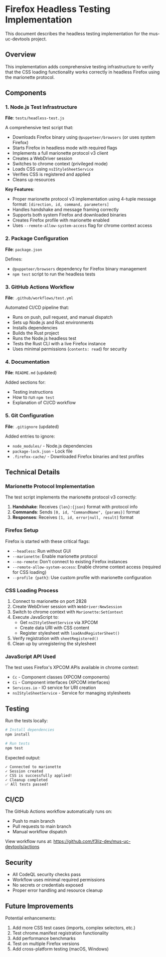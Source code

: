 # Firefox Headless Testing Implementation

This document describes the headless testing implementation for the mus-uc-devtools project.

## Overview

This implementation adds comprehensive testing infrastructure to verify that the CSS loading functionality works correctly in headless Firefox using the marionette protocol.

## Components

### 1. Node.js Test Infrastructure

**File**: `tests/headless-test.js`

A comprehensive test script that:
- Downloads Firefox binary using `@puppeteer/browsers` (or uses system Firefox)
- Starts Firefox in headless mode with required flags
- Implements a full marionette protocol v3 client
- Creates a WebDriver session
- Switches to chrome context (privileged mode)
- Loads CSS using `nsIStyleSheetService`
- Verifies CSS is registered and applied
- Cleans up resources

**Key Features**:
- Proper marionette protocol v3 implementation using 4-tuple message format: `[direction, id, command, parameters]`
- Handles handshake and message framing correctly
- Supports both system Firefox and downloaded binaries
- Creates Firefox profile with marionette enabled
- Uses `--remote-allow-system-access` flag for chrome context access

### 2. Package Configuration

**File**: `package.json`

Defines:
- `@puppeteer/browsers` dependency for Firefox binary management
- `npm test` script to run the headless tests

### 3. GitHub Actions Workflow

**File**: `.github/workflows/test.yml`

Automated CI/CD pipeline that:
- Runs on push, pull request, and manual dispatch
- Sets up Node.js and Rust environments
- Installs dependencies
- Builds the Rust project
- Runs the Node.js headless test
- Tests the Rust CLI with a live Firefox instance
- Uses minimal permissions (`contents: read`) for security

### 4. Documentation

**File**: `README.md` (updated)

Added sections for:
- Testing instructions
- How to run `npm test`
- Explanation of CI/CD workflow

### 5. Git Configuration

**File**: `.gitignore` (updated)

Added entries to ignore:
- `node_modules/` - Node.js dependencies
- `package-lock.json` - Lock file
- `.firefox-cache/` - Downloaded Firefox binaries and test profiles

## Technical Details

### Marionette Protocol Implementation

The test script implements the marionette protocol v3 correctly:

1. **Handshake**: Receives `{len}:{json}` format with protocol info
2. **Commands**: Sends `[0, id, "CommandName", {params}]` format
3. **Responses**: Receives `[1, id, error|null, result]` format

### Firefox Setup

Firefox is started with these critical flags:
- `--headless`: Run without GUI
- `--marionette`: Enable marionette protocol
- `--no-remote`: Don't connect to existing Firefox instances
- `--remote-allow-system-access`: Enable chrome context access (required for CSS loading)
- `--profile {path}`: Use custom profile with marionette configuration

### CSS Loading Process

1. Connect to marionette on port 2828
2. Create WebDriver session with `WebDriver:NewSession`
3. Switch to chrome context with `Marionette:SetContext`
4. Execute JavaScript to:
   - Get `nsIStyleSheetService` via XPCOM
   - Create data URI with CSS content
   - Register stylesheet with `loadAndRegisterSheet()`
5. Verify registration with `sheetRegistered()`
6. Clean up by unregistering the stylesheet

### JavaScript API Used

The test uses Firefox's XPCOM APIs available in chrome context:
- `Cc` - Component classes (XPCOM components)
- `Ci` - Component interfaces (XPCOM interfaces)
- `Services.io` - IO service for URI creation
- `nsIStyleSheetService` - Service for managing stylesheets

## Testing

Run the tests locally:

```bash
# Install dependencies
npm install

# Run tests
npm test
```

Expected output:
```
✓ Connected to marionette
✓ Session created
✓ CSS is successfully applied!
✓ Cleanup completed
✅ All tests passed!
```

## CI/CD

The GitHub Actions workflow automatically runs on:
- Push to main branch
- Pull requests to main branch
- Manual workflow dispatch

View workflow runs at: https://github.com/f3liz-dev/mus-uc-devtools/actions

## Security

- All CodeQL security checks pass
- Workflow uses minimal required permissions
- No secrets or credentials exposed
- Proper error handling and resource cleanup

## Future Improvements

Potential enhancements:
1. Add more CSS test cases (imports, complex selectors, etc.)
2. Test chrome.manifest registration functionality
3. Add performance benchmarks
4. Test on multiple Firefox versions
5. Add cross-platform testing (macOS, Windows)
